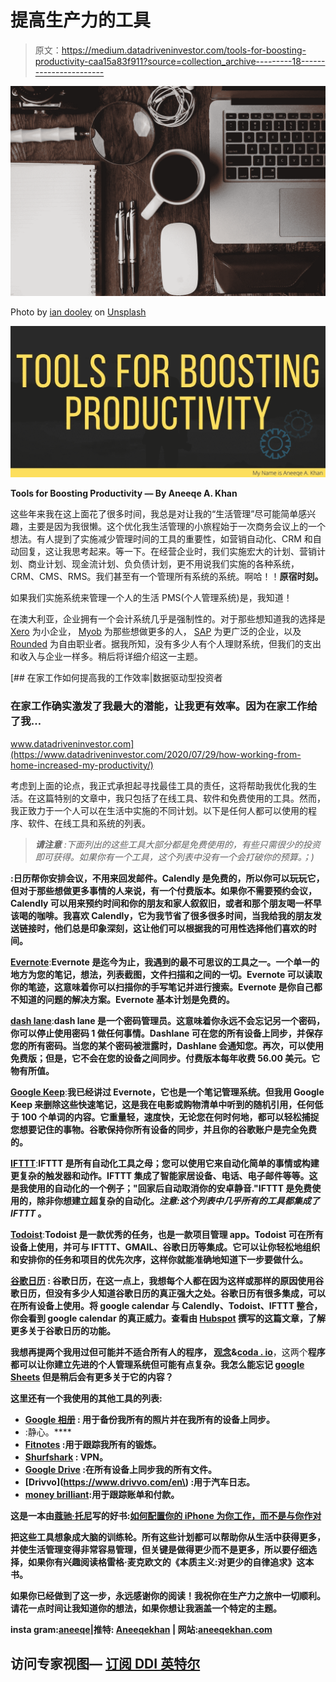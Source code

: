 # 提高生产力的工具

> 原文：<https://medium.datadriveninvestor.com/tools-for-boosting-productivity-caa15a83f911?source=collection_archive---------18----------------------->

![](img/5fe9e8db7a7f7b889a0cccf8e84b3fc1.png)

Photo by [ian dooley](https://unsplash.com/@sadswim?utm_source=medium&utm_medium=referral) on [Unsplash](https://unsplash.com?utm_source=medium&utm_medium=referral)

![](img/00365e58c8550cb61dab295cf2394a4b.png)

**Tools for Boosting Productivity — By Aneeqe A. Khan**

这些年来我在这上面花了很多时间，我总是对让我的“生活管理”尽可能简单感兴趣，主要是因为我很懒。这个优化我生活管理的小旅程始于一次商务会议上的一个想法。有人提到了实施减少管理时间的工具的重要性，如营销自动化、CRM 和自动回复，这让我思考起来。等一下。在经营企业时，我们实施宏大的计划、营销计划、商业计划、现金流计划、负负债计划，更不用说我们实施的各种系统，CRM、CMS、RMS。我们甚至有一个管理所有系统的系统。啊哈！！**原宿时刻。**

如果我们实施系统来管理一个人的生活 PMS(个人管理系统)是，我知道！

在澳大利亚，企业拥有一个会计系统几乎是强制性的。对于那些想知道我的选择是 [Xero](https://www.xero.com/au/) 为小企业， [Myob](https://www.myob.com/au) 为那些想做更多的人， [SAP](https://www.sap.com/index.html) 为更广泛的企业，以及 [Rounded](https://rounded.com.au/) 为自由职业者。据我所知，没有多少人有个人理财系统，但我们的支出和收入与企业一样多。稍后将详细介绍这一主题。

[](https://www.datadriveninvestor.com/2020/07/29/how-working-from-home-increased-my-productivity/) [## 在家工作如何提高我的工作效率|数据驱动型投资者

### 在家工作确实激发了我最大的潜能，让我更有效率。因为在家工作给了我…

www.datadriveninvestor.com](https://www.datadriveninvestor.com/2020/07/29/how-working-from-home-increased-my-productivity/) 

考虑到上面的论点，我正式承担起寻找最佳工具的责任，这将帮助我优化我的生活。在这篇特别的文章中，我只包括了在线工具、软件和免费使用的工具。然而，我正致力于一个人可以在生活中实施的不同计划。以下是任何人都可以使用的程序、软件、在线工具和系统的列表。

> ***请注意*** *:下面列出的这些工具大部分都是免费使用的，有些只需很少的投资即可获得。如果你有一个工具，这个列表中没有一个会打破你的预算。；)*

[](https://calendly.com/)**:日历帮你安排会议，不用来回发邮件。Calendly 是免费的，所以你可以玩玩它，但对于那些想做更多事情的人来说，有一个付费版本。如果你不需要预约会议，Calendly 可以用来预约时间和你的朋友和家人叙叙旧，或者和那个朋友喝一杯早该喝的咖啡。我喜欢 Calendly，它为我节省了很多很多时间，当我给我的朋友发送链接时，他们总是印象深刻，这让他们可以根据我的可用性选择他们喜欢的时间。**

**[**Evernote**](https://evernote.com/)**:**Evernote 是迄今为止，我遇到的最不可思议的工具之一。一个单一的地方为您的笔记，想法，列表截图，文件扫描和之间的一切。Evernote 可以读取你的笔迹，这意味着你可以扫描你的手写笔记并进行搜索。Evernote 是你自己都不知道的问题的解决方案。Evernote 基本计划是免费的。**

**[**dash lane**](https://www.dashlane.com/)**:**dash lane 是一个密码管理员。这意味着你永远不会忘记另一个密码，你可以停止使用密码 1 做任何事情。Dashlane 可在您的所有设备上同步，并保存您的所有密码。当您的某个密码被泄露时，Dashlane 会通知您。再次，可以使用免费版；但是，它不会在您的设备之间同步。付费版本每年收费 56.00 美元。它物有所值。**

**[**Google Keep**](https://keep.google.com/)**:**我已经讲过 Evernote，它也是一个笔记管理系统。但我用 Google Keep 来删除这些快速笔记，这是我在电影或购物清单中听到的随机引用，任何低于 100 个单词的内容。它重量轻，速度快，无论您在何时何地，都可以轻松捕捉您想要记住的事物。谷歌保持你所有设备的同步，并且你的谷歌账户是完全免费的。**

**[**IFTTT**](https://ifttt.com/)**:**IFTTT 是所有自动化工具之母；您可以使用它来自动化简单的事情或构建更复杂的触发器和动作。IFTTT 集成了智能家居设备、电话、电子邮件等等。这是我使用的自动化的一个例子；"回家后自动取消你的安卓静音."IFTTT 是免费使用的，除非你想建立超复杂的自动化。*注意:这个列表中几乎所有的工具都集成了 IFTTT* 。**

**[**Todoist**](https://todoist.com/)**:**Todoist 是一款优秀的任务，也是一款项目管理 app。Todoist 可在所有设备上使用，并可与 IFTTT、GMAIL、谷歌日历等集成。它可以让你轻松地组织和安排你的任务和项目的优先次序，这样你就能准确地知道下一步要做什么。**

**[**谷歌日历**](https://calendar.google.com/) **:** 谷歌日历，在这一点上，我想每个人都在因为这样或那样的原因使用谷歌日历，但没有多少人知道谷歌日历的真正强大之处。谷歌日历有很多集成，可以在所有设备上使用。将 google calendar 与 Calendly、Todoist、IFTTT 整合，你会看到 google calendar 的真正威力。查看由 [Hubspot](https://blog.hubspot.com/marketing/google-calendar-tips) 撰写的这篇文章，了解更多关于谷歌日历的功能。**

**我想再提两个我用过但可能并不适合所有人的程序， [**观念**](https://www.notion.so/)&[**coda . io**](https://coda.io/)**，这两个**程序都可以让你建立先进的个人管理系统但可能有点复杂。我怎么能忘记 [google Sheets](https://www.google.com.au/sheets/) 但是稍后会有更多关于它的内容？**

**这里还有一个我使用的其他工具的列表:**

*   **[**Google 相册**](https://www.google.com/photos/about/) **:** 用于备份我所有的照片并在我所有的设备上同步。**
*   **[](https://www.calm.com/)**:静心。****
*   ****[**Fitnotes**](http://www.fitnotesapp.com/) :用于跟踪我所有的锻炼。****
*   ****[**Shurfshark**](https://surfshark.com/) : VPN。****
*   ****[**Google Drive**](https://www.google.com/intl/en_in/drive/) :在所有设备上同步我的所有文件。****
*   ****[**Drivvo**](https://www.drivvo.com/en\) :用于汽车日志。****
*   ****[**money brilliant**](https://moneybrilliant.com.au/):用于跟踪账单和付款。****

****这是一本由[蔻驰·托尼](https://medium.com/u/adeddd83f452?source=post_page-----caa15a83f911--------------------------------)写的好书:[如何配置你的 iPhone 为你工作，而不是与你作对](https://medium.com/better-humans/how-to-set-up-your-iphone-for-productivity-focus-and-your-own-longevity-bb27a68cc3d8)****

****把这些工具想象成大脑的训练轮。所有这些计划都可以帮助你从生活中获得更多，并使生活管理变得非常容易管理，但关键是做得更少而不是更多，所以要仔细选择，如果你有兴趣阅读格雷格·麦克欧文的《本质主义:对更少的自律追求》这本书。****

****如果你已经做到了这一步，永远感谢你的阅读！我祝你在生产力之旅中一切顺利。请花一点时间让我知道你的想法，如果你想让我涵盖一个特定的主题。****

******insta gram**:[aneeqe](https://www.instagram.com/aneeqe/)|**推特:** [Aneeqekhan](https://twitter.com/aneeqekhan) | **网站**:[aneeqekhan.com](http://aneeqekhan.com/)****

## ****访问专家视图— [订阅 DDI 英特尔](https://datadriveninvestor.com/ddi-intel)****